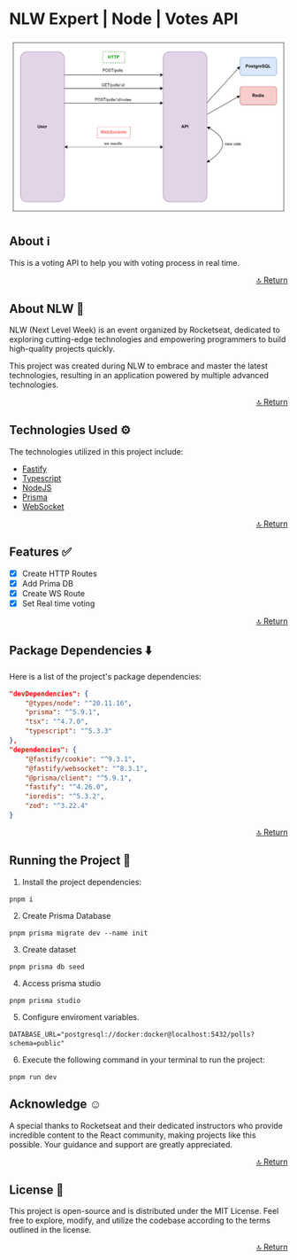 # NLW Expert | Node | Votes API

![banner](.github/banner.png)

## About ℹ️

This is a voting API to help you with voting process in real time.

<p align="right"><a href="#readme-top">🔝 Return</a></p>

## About NLW 🚀

NLW (Next Level Week) is an event organized by Rocketseat, dedicated to exploring cutting-edge technologies and empowering programmers to build high-quality projects quickly.

This project was created during NLW to embrace and master the latest technologies, resulting in an application powered by multiple advanced technologies.

<p align="right"><a href="#readme-top">🔝 Return</a></p>

## Technologies Used ⚙️

The technologies utilized in this project include:

* [Fastify](https://fastify.dev/)
* [Typescript](https://www.typescriptlang.org/)
* [NodeJS](https://nodejs.org/en)
* [Prisma](https://www.prisma.io/)
* [WebSocket](https://developer.mozilla.org/pt-BR/docs/Web/API/WebSockets_API)

<p align="right"><a href="#readme-top">🔝 Return</a></p>

## Features ✅

- [X] Create HTTP Routes
- [X] Add Prima DB
- [X] Create WS Route
- [X] Set Real time voting

<p align="right"><a href="#readme-top">🔝 Return</a></p>

## Package Dependencies ⬇️

Here is a list of the project's package dependencies:

```json
"devDependencies": {
    "@types/node": "^20.11.16",
    "prisma": "^5.9.1",
    "tsx": "^4.7.0",
    "typescript": "^5.3.3"
},
"dependencies": {
    "@fastify/cookie": "^9.3.1",
    "@fastify/websocket": "^8.3.1",
    "@prisma/client": "^5.9.1",
    "fastify": "^4.26.0",
    "ioredis": "^5.3.2",
    "zod": "^3.22.4"
}
```

<p align="right"><a href="#readme-top">🔝 Return</a></p>

## Running the Project 🏃

1. Install the project dependencies:

```shell
pnpm i
```

2. Create Prisma Database

```shell
pnpm prisma migrate dev --name init
```

3. Create dataset

```shell
pnpm prisma db seed
```

4. Access prisma studio

```
pnpm prisma studio
```

5. Configure enviroment variables. 

```env
DATABASE_URL="postgresql://docker:docker@localhost:5432/polls?schema=public"
```

6. Execute the following command in your terminal to run the project:

```
pnpm run dev
```

## Acknowledge ☺️

A special thanks to Rocketseat and their dedicated instructors who provide incredible content to the React community, making projects like this possible. Your guidance and support are greatly appreciated.

<p align="right"><a href="#readme-top">🔝 Return</a></p>

## License 📖

This project is open-source and is distributed under the MIT License. Feel free to explore, modify, and utilize the codebase according to the terms outlined in the license.

<p align="right"><a href="#readme-top">🔝 Return</a></p>